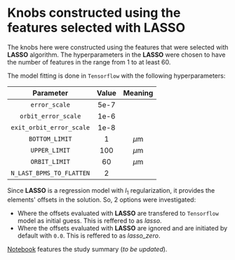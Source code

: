 # Knobs constructed using the features selected with LASSO

The knobs here were constructed using the features that were selected with **LASSO** algorithm. The hyperparameters in the **LASSO** were chosen to have the number of features in the range from 1 to at least 60.

The model fitting is done in `Tensorflow` with the following hyperparameters:

|       **Parameter**      | **Value** | **Meaning** |
|:------------------------:|:---------:|:-----------:|
|       `error_scale`      |    5e-7   |             |
|    `orbit_error_scale`   |    1e-6   |             |
| `exit_orbit_error_scale` |    1e-8   |             |
|      `BOTTOM_LIMIT`      |     1     |    $\mu$m   |
|       `UPPER_LIMIT`      |    100    |    $\mu$m   |
|       `ORBIT_LIMIT`      |     60    |    $\mu$m   |
| `N_LAST_BPMS_TO_FLATTEN` |     2     |             |

Since **LASSO** is a regression model with $l_1$ regularization, it provides the elements' offsets in the solution. So, 2 options were investigated:
- Where the offsets evaluated with **LASSO** are transfered to `Tensorflow` model as initial guess. This is reffered to as *lasso*.
- Where the offsets evaluated with **LASSO** are ignored and are initiated by default with `0.0`. This is reffered to as *lasso_zero*.

[Notebook](Knobs_lasso_construction.ipynb) features the study summary (*to be updated*).